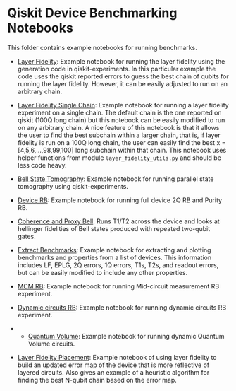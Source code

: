 # Qiskit Device Benchmarking Notebooks

This folder contains example notebooks for running benchmarks.

- [Layer Fidelity](layer_fidelity.ipynb): Example notebook for running the layer fidelity using the generation code in qiskit-experiments. In this particular example the code uses the qiskit reported errors to guess the best chain of qubits for running the layer fidelity. However, it can be easily adjusted to run on an arbitrary chain.

- [Layer Fidelity Single Chain](layer_fidelity_single_chain.ipynb): Example notebook for running a layer fidelity experiment on a single chain. The default chain is the one reported on qiskit (100Q long chain) but this notebook can be easily modified to run on any arbitrary chain. A nice feature of this notebook is that it allows the user to find the best subchain within a larger chain, that is, if layer fidelity is run on a 100Q long chain, the user can easily find the best x = [4,5,6,...,98,99,100] long subchain within that chain. This notebook uses helper functions from module `layer_fidelity_utils.py` and should be less code heavy.

- [Bell State Tomography](bell_state_tomography.ipynb): Example notebook for running parallel state tomography using qiskit-experiments.

- [Device RB](device_rb.ipynb): Example notebook for running full device 2Q RB and Purity RB.

- [Coherence and Proxy Bell](bell_tphi.ipynb): Runs T1/T2 across the device and looks at hellinger fidelities of Bell states produced with repeated two-qubit gates.

- [Extract Benchmarks](extract_benchmarks.ipynb): Example notebook for extracting and plotting benchmarks and properties from a list of devices. This information includes LF, EPLG, 2Q errors, 1Q errors, T1s, T2s, and readout errors, but can be easily modified to include any other properties.

- [MCM RB](mcm_rb.ipynb): Example notebook for running Mid-circuit measurement RB experiment.

- [Dynamic circuits RB](dynamic_circuits_rb.ipynb): Example notebook for running dynamic circuits RB experiment.
  
- - [Quantum Volume](quantum_volume.ipynb): Example notebook for running dynamic Quantum Volume circuits.

- [Layer Fidelity Placement](layer_fidelity_placement.ipynb): Example notebook of using layer fidelity to build an updated error map of the device that is more reflective of layered circuits. Also gives an example of a heuristic algorithm for finding the best N-qubit chain based on the error map.

